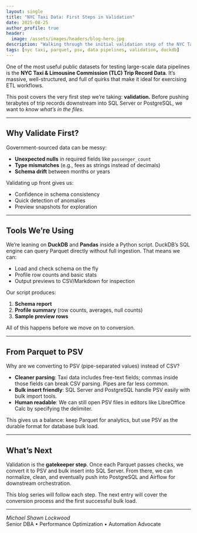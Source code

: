 ```yaml
---
layout: single
title: "NYC Taxi Data: First Steps in Validation"
date: 2025-08-25
author_profile: true
header:
  image: /assets/images/headers/blog-hero.jpg
description: "Walking through the initial validation step of the NYC Taxi data pipeline, before conversion and bulk insert."
tags: [nyc taxi, parquet, psv, data pipelines, validation, duckdb]
---
```


One of the most useful public datasets for testing large-scale data pipelines is the **NYC Taxi & Limousine Commission (TLC) Trip Record Data**. It’s massive, well-structured, and full of quirks that make it ideal for exercising ETL workflows.

This post covers the very first step we’re taking: **validation.** Before pushing terabytes of trip records downstream into SQL Server or PostgreSQL, we want to *know what’s in the files*.

---

## Why Validate First?
Government-sourced data can be messy:
- **Unexpected nulls** in required fields like `passenger_count`
- **Type mismatches** (e.g., fees as strings instead of decimals)
- **Schema drift** between months or years

Validating up front gives us:
- Confidence in schema consistency  
- Quick detection of anomalies  
- Preview snapshots for exploration  

---

## Tools We’re Using
We’re leaning on **DuckDB** and **Pandas** inside a Python script. DuckDB’s SQL engine can query Parquet directly without full ingestion. That means we can:
- Load and check schema on the fly  
- Profile row counts and basic stats  
- Output previews to CSV/Markdown for inspection  

Our script produces:
1. **Schema report**  
2. **Profile summary** (row counts, averages, null counts)  
3. **Sample preview rows**  

All of this happens before we move on to conversion.

---

## From Parquet to PSV
Why are we converting to PSV (pipe-separated values) instead of CSV?

- **Cleaner parsing**: Taxi data includes free-text fields; commas inside those fields can break CSV parsing. Pipes are far less common.  
- **Bulk insert friendly**: SQL Server and PostgreSQL handle PSV easily with bulk import tools.  
- **Human readable**: We can still open PSV files in editors like LibreOffice Calc by specifying the delimiter.  

This gives us a balance: keep Parquet for analytics, but use PSV as the durable format for database bulk load.

---

## What’s Next
Validation is the **gatekeeper step**. Once each Parquet passes checks, we convert it to PSV and bulk insert into SQL Server. From there, we can normalize, clean, and eventually push into PostgreSQL and Airflow for downstream orchestration.

This blog series will follow each step. The next entry will cover the conversion process and the first successful bulk load.

---

*Michael Shawn Lockwood*  
Senior DBA • Performance Optimization • Automation Advocate
